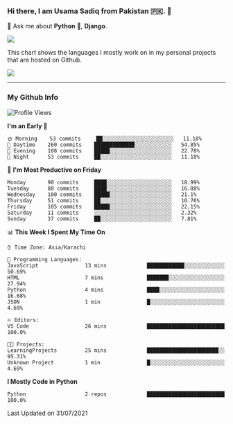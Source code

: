 ### Hi there, I am Usama Sadiq from Pakistan 🇵🇰. 👋

💬 Ask me about **Python** 🐍, **Django**. <!-- , Testing, Docker, Jenkins Automation, -->

<!--  
🗣 I love to talk about
  - Automating day-to-day stuff using Python
  - **Urdu Literature** 📚, **Anime** 💻, **Manga** 📜, **Light Novels** 📜, **Comics** 📱.  
-->

<img align="center" src="https://github-readme-stats.vercel.app/api?username=UsamaSadiq&custom_title=My Stats&show_icons=true&theme=dark&count_private=true&include_all_commits=true" />

This chart shows the languages I mostly work on in my personal projects that are hosted on Github.

<img align="center" src="https://github-readme-stats.vercel.app/api/top-langs/?username=UsamaSadiq&langs_count=10&layout=compact" />

--- 
### My Github Info
<!--START_SECTION:waka-->
![Profile Views](http://img.shields.io/badge/Profile%20Views-1-blue)

**I'm an Early 🐤** 

```text
🌞 Morning    53 commits     ██░░░░░░░░░░░░░░░░░░░░░░░   11.18% 
🌆 Daytime    260 commits    █████████████░░░░░░░░░░░░   54.85% 
🌃 Evening    108 commits    █████░░░░░░░░░░░░░░░░░░░░   22.78% 
🌙 Night      53 commits     ██░░░░░░░░░░░░░░░░░░░░░░░   11.18%

```
📅 **I'm Most Productive on Friday** 

```text
Monday       90 commits     ████░░░░░░░░░░░░░░░░░░░░░   18.99% 
Tuesday      80 commits     ████░░░░░░░░░░░░░░░░░░░░░   16.88% 
Wednesday    100 commits    █████░░░░░░░░░░░░░░░░░░░░   21.1% 
Thursday     51 commits     ██░░░░░░░░░░░░░░░░░░░░░░░   10.76% 
Friday       105 commits    █████░░░░░░░░░░░░░░░░░░░░   22.15% 
Saturday     11 commits     ░░░░░░░░░░░░░░░░░░░░░░░░░   2.32% 
Sunday       37 commits     ██░░░░░░░░░░░░░░░░░░░░░░░   7.81%

```


📊 **This Week I Spent My Time On** 

```text
⌚︎ Time Zone: Asia/Karachi

💬 Programming Languages: 
JavaScript               13 mins             ████████████░░░░░░░░░░░░░   50.69% 
HTML                     7 mins              ███████░░░░░░░░░░░░░░░░░░   27.94% 
Python                   4 mins              ████░░░░░░░░░░░░░░░░░░░░░   16.68% 
JSON                     1 min               █░░░░░░░░░░░░░░░░░░░░░░░░   4.69%

🔥 Editors: 
VS Code                  26 mins             █████████████████████████   100.0%

🐱‍💻 Projects: 
LearningProjects         25 mins             ███████████████████████░░   95.31% 
Unknown Project          1 min               █░░░░░░░░░░░░░░░░░░░░░░░░   4.69%

```

**I Mostly Code in Python** 

```text
Python                   2 repos             █████████████████████████   100.0%

```



 Last Updated on 31/07/2021
<!--END_SECTION:waka-->
<!--
**UsamaSadiq/UsamaSadiq** is a ✨ _special_ ✨ repository because its `README.md` (this file) appears on your GitHub profile.

Here are some ideas to get you started:

- 🔭 I’m currently working on ...
- 🌱 I’m currently learning ...
- 👯 I’m looking to collaborate on ...
- 🤔 I’m looking for help with ...
- 📫 How to reach me: ...
- 😄 Pronouns: ...
- ⚡ Fun fact: ...
-->
